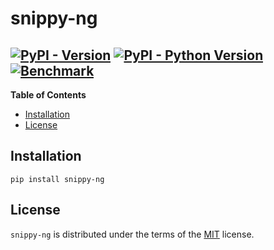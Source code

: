 # snippy-ng

[![PyPI - Version](https://img.shields.io/pypi/v/snippy-ng.svg)](https://pypi.org/project/snippy-ng)
[![PyPI - Python Version](https://img.shields.io/pypi/pyversions/snippy-ng.svg)](https://pypi.org/project/snippy-ng)
[![Benchmark](https://byob.yarr.is/centre-pathogen-genomics/snippy-ng/benchmark)](https://github.com/centre-pathogen-genomics/snippy-ng/actions/workflows/benchmark.yaml)
-----

**Table of Contents**

- [Installation](#installation)
- [License](#license)

## Installation

```console
pip install snippy-ng
```

## License

`snippy-ng` is distributed under the terms of the [MIT](https://spdx.org/licenses/MIT.html) license.
